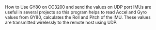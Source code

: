 How to Use GY80 on CC3200 and send the values on UDP port
IMUs  are useful in several projects so this program helps to read Accel and Gyro values from GY80, calculates the Roll and Pitch of the IMU. 
These values are transmitted wirelessly to the remote host using UDP.
